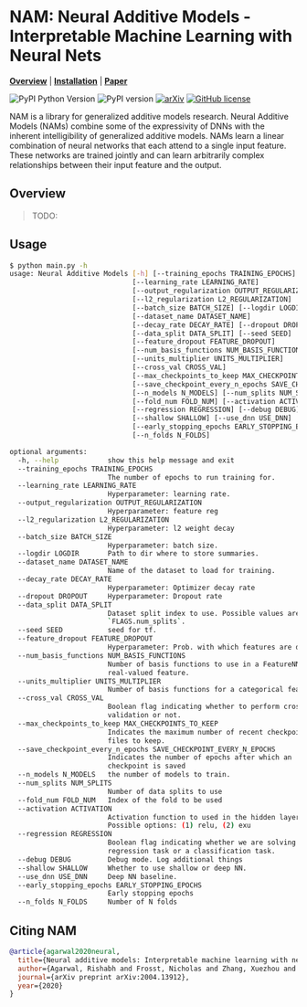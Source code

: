 # NAM: Neural Additive Models - Interpretable Machine Learning with Neural Nets

  **[Overview](#overview)**
| **[Installation](#installation)**
| **[Paper](https://arxiv.org/pdf/2006.14911.pdf)**

![PyPI Python Version](https://img.shields.io/pypi/pyversions/nam)
![PyPI version](https://badge.fury.io/py/nam.svg)
[![arXiv](https://img.shields.io/badge/arXiv-2004.13912-b31b1b.svg)](https://arxiv.org/abs/2004.13912)
[![GitHub license](https://img.shields.io/pypi/l/nam)](./LICENSE)

NAM is a library for generalized additive models research.
Neural Additive Models (NAMs) combine some of the expressivity of DNNs with the inherent intelligibility of generalized additive models. NAMs learn a linear combination of neural networks that each attend to a single input feature. These networks are trained jointly and can learn arbitrarily complex relationships between their input feature and the output.

## Overview

> TODO:

## Usage

```bash
$ python main.py -h
usage: Neural Additive Models [-h] [--training_epochs TRAINING_EPOCHS]
                              [--learning_rate LEARNING_RATE]
                              [--output_regularization OUTPUT_REGULARIZATION]
                              [--l2_regularization L2_REGULARIZATION]
                              [--batch_size BATCH_SIZE] [--logdir LOGDIR]
                              [--dataset_name DATASET_NAME]
                              [--decay_rate DECAY_RATE] [--dropout DROPOUT]
                              [--data_split DATA_SPLIT] [--seed SEED]
                              [--feature_dropout FEATURE_DROPOUT]
                              [--num_basis_functions NUM_BASIS_FUNCTIONS]
                              [--units_multiplier UNITS_MULTIPLIER]
                              [--cross_val CROSS_VAL]
                              [--max_checkpoints_to_keep MAX_CHECKPOINTS_TO_KEEP]
                              [--save_checkpoint_every_n_epochs SAVE_CHECKPOINT_EVERY_N_EPOCHS]
                              [--n_models N_MODELS] [--num_splits NUM_SPLITS]
                              [--fold_num FOLD_NUM] [--activation ACTIVATION]
                              [--regression REGRESSION] [--debug DEBUG]
                              [--shallow SHALLOW] [--use_dnn USE_DNN]
                              [--early_stopping_epochs EARLY_STOPPING_EPOCHS]
                              [--n_folds N_FOLDS]

optional arguments:
  -h, --help            show this help message and exit
  --training_epochs TRAINING_EPOCHS
                        The number of epochs to run training for.
  --learning_rate LEARNING_RATE
                        Hyperparameter: learning rate.
  --output_regularization OUTPUT_REGULARIZATION
                        Hyperparameter: feature reg
  --l2_regularization L2_REGULARIZATION
                        Hyperparameter: l2 weight decay
  --batch_size BATCH_SIZE
                        Hyperparameter: batch size.
  --logdir LOGDIR       Path to dir where to store summaries.
  --dataset_name DATASET_NAME
                        Name of the dataset to load for training.
  --decay_rate DECAY_RATE
                        Hyperparameter: Optimizer decay rate
  --dropout DROPOUT     Hyperparameter: Dropout rate
  --data_split DATA_SPLIT
                        Dataset split index to use. Possible values are 1 to
                        `FLAGS.num_splits`.
  --seed SEED           seed for tf.
  --feature_dropout FEATURE_DROPOUT
                        Hyperparameter: Prob. with which features are dropped
  --num_basis_functions NUM_BASIS_FUNCTIONS
                        Number of basis functions to use in a FeatureNN for a
                        real-valued feature.
  --units_multiplier UNITS_MULTIPLIER
                        Number of basis functions for a categorical feature
  --cross_val CROSS_VAL
                        Boolean flag indicating whether to perform cross
                        validation or not.
  --max_checkpoints_to_keep MAX_CHECKPOINTS_TO_KEEP
                        Indicates the maximum number of recent checkpoint
                        files to keep.
  --save_checkpoint_every_n_epochs SAVE_CHECKPOINT_EVERY_N_EPOCHS
                        Indicates the number of epochs after which an
                        checkpoint is saved
  --n_models N_MODELS   the number of models to train.
  --num_splits NUM_SPLITS
                        Number of data splits to use
  --fold_num FOLD_NUM   Index of the fold to be used
  --activation ACTIVATION
                        Activation function to used in the hidden layer.
                        Possible options: (1) relu, (2) exu
  --regression REGRESSION
                        Boolean flag indicating whether we are solving a
                        regression task or a classification task.
  --debug DEBUG         Debug mode. Log additional things
  --shallow SHALLOW     Whether to use shallow or deep NN.
  --use_dnn USE_DNN     Deep NN baseline.
  --early_stopping_epochs EARLY_STOPPING_EPOCHS
                        Early stopping epochs
  --n_folds N_FOLDS     Number of N folds
```


## Citing NAM

```bibtex
@article{agarwal2020neural,
  title={Neural additive models: Interpretable machine learning with neural nets},
  author={Agarwal, Rishabh and Frosst, Nicholas and Zhang, Xuezhou and Caruana, Rich and Hinton, Geoffrey E},
  journal={arXiv preprint arXiv:2004.13912},
  year={2020}
}
```
